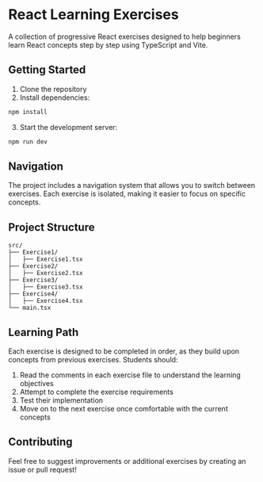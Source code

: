 # React Learning Exercises

A collection of progressive React exercises designed to help beginners learn React concepts step by step using TypeScript and Vite.

## Getting Started

1. Clone the repository
2. Install dependencies:

```bash
npm install
```

3. Start the development server:

```bash
npm run dev
```

## Navigation

The project includes a navigation system that allows you to switch between exercises. Each exercise is isolated, making it easier to focus on specific concepts.

## Project Structure

```
src/
├── Exercise1/
│   ├── Exercise1.tsx
├── Exercise2/
│   ├── Exercise2.tsx
├── Exercise3/
│   ├── Exercise3.tsx
├── Exercise4/
│   ├── Exercise4.tsx
└── main.tsx
```

## Learning Path

Each exercise is designed to be completed in order, as they build upon concepts from previous exercises. Students should:

1. Read the comments in each exercise file to understand the learning objectives
2. Attempt to complete the exercise requirements
3. Test their implementation
4. Move on to the next exercise once comfortable with the current concepts

## Contributing

Feel free to suggest improvements or additional exercises by creating an issue or pull request!
